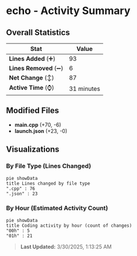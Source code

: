 # echo - Activity Summary 

## Overall Statistics

| Stat                   | Value                                                             |
| ---------------------- | ----------------------------------------------------------------- |
| **Lines Added** (➕)   | 93                                          |
| **Lines Removed** (➖) | 6                                        |
| **Net Change** (↕)    | 87                |
| **Active Time** (⌚)   | 31 minutes |


## Modified Files
- **main.cpp** (+70, -6)
- **launch.json** (+23, -0)

## Visualizations

### By File Type (Lines Changed)

```mermaid
pie showData
title Lines changed by file type
".cpp" : 76
".json" : 23
```

### By Hour (Estimated Activity Count)

```mermaid
pie showData
title Coding activity by hour (count of changes)
"00h" : 5
"01h" : 21
```


> **Last Updated:** 3/30/2025, 1:13:25 AM